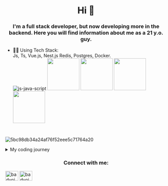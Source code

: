 

<h1 align="center">Hi 👋</h1>
<h3 align="center">I'm a full stack developer, but now developing more in the backend. Here you will find information about me as a 21 y.o. guy. </h3>

- 👨‍💻 Using Tech Stack: <br> Js, Ts, Vue.js, Nest.js Redis, Postgres, Docker. <br>
![js-java-script](https://github.com/BadVoice/BadVoice/assets/102964752/0f7ca0c2-756a-4f15-9d0e-23be91c7e808) <img src="https://github.com/BadVoice/BadVoice/assets/102964752/1fec730f-e1bc-43a0-8327-5d382bd45658" width="100" height="100" /> <img src="https://github.com/BadVoice/BadVoice/assets/102964752/570ee80b-9005-4fe9-b406-177141846351" width="100" height="100" /> <img src="https://github.com/BadVoice/BadVoice/assets/102964752/09a370ff-bf3a-48e4-9a19-fccd8b8d5298" width="100" height="100" /> <img src="https://github.com/BadVoice/BadVoice/assets/102964752/1a29742c-2767-41f6-a200-99ee8f56e435" width="100" height="100" />

#
![5bc98db34a24af76f52eee5c71764a20](https://github.com/BadVoice/BadVoice/assets/102964752/fa984973-3ed2-4b21-978a-56d37f82c7b0)
<details> 

<summary>
My coding journey
</summary>
 1. I started learning programming in 2018 and it was layout on usually html + css. <br>
 2. After a few years of html and css, I started trying all the programming languages in a row. But I decided on js -> <img src="https://github.com/BadVoice/BadVoice/assets/102964752/07fa387e-c8be-46c2-9817-d62c8d0407eb" width="100" height="100" /> <br>
 3. My next step was to explore the frontend stack, I started trying vue.js / react / svelte.  But I stopped on vue.js and a little bit on react. <br> But I realized that my javascript had stopped improving and I decided to explore more than just the frontend.  <br>  <img src="https://github.com/BadVoice/BadVoice/assets/102964752/4d226918-d066-4e80-a64f-7c1ff77d5cfe" width="100" height="100" /> <br>
 4. After that I got into the backend, namely node.js / nestjs. <br>
    And after that I started participating in many projects, both commercial and open source and with friends. <br>
    And that was the best thing that happened to me, now I'm still progressing in that. <br>
 <img src="https://github.com/BadVoice/BadVoice/assets/102964752/8961b7a0-6e68-4be0-b7ee-80670e5f0078" width="100" height="100" />
</details>


<h3 align="center">Connect with me:</h3>
<p align="left">
<a href="https://linkedin.com/in/badvoice-developer" target="blank"><img align="center" src="https://raw.githubusercontent.com/rahuldkjain/github-profile-readme-generator/master/src/images/icons/Social/linked-in-alt.svg" alt="badvoice-developer" height="30" width="40" /></a>
  <a href="https://t.me/GermanSmurov" target="blank"><img align="center" src="https://www.svgrepo.com/show/299513/telegram.svg" alt="badvoice-developer" height="30" width="40" /></a>
</p>


